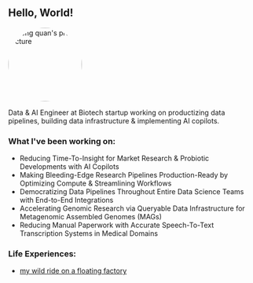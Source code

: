 ## Hello, World!

<img
  src="https://media.licdn.com/dms/image/v2/D4E03AQEWfE09hBx3PA/profile-displayphoto-shrink_400_400/profile-displayphoto-shrink_400_400/0/1680719543106?e=1749081600&amp;v=beta&amp;t=bVsNHSi-4JF3Wn-PXCIDlnrs0q-EeoUN1q5EXztvv40"
  alt="yong quan's profile picture"
  style="border-radius: 50%; width: 150px; height: 150px;" />

Data & AI Engineer at Biotech startup working on productizing data pipelines, building data infrastructure & implementing AI copilots.

### What I've been working on:
- Reducing Time-To-Insight for Market Research & Probiotic Developments with AI Copilots
- Making Bleeding-Edge Research Pipelines Production-Ready by Optimizing Compute & Streamlining Workflows
- Democratizing Data Pipelines Throughout Entire Data Science Teams with End-to-End Integrations
- Accelerating Genomic Research via Queryable Data Infrastructure for Metagenomic Assembled Genomes (MAGs)
- Reducing Manual Paperwork with Accurate Speech-To-Text Transcription Systems in Medical Domains

### Life Experiences:
- [my wild ride on a floating factory](./blog/posts/my_wild_ride_on_a_floating_factory.md)

<!-- * `mkdocs new [dir-name]` - Create a new project.
* `mkdocs serve` - Start the live-reloading docs server.
* `mkdocs build` - Build the documentation site.
* `mkdocs -h` - Print help message and exit. -->